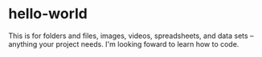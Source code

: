 # hello-world
This is for folders and files, images, videos, spreadsheets, and data sets – anything your project needs.
I'm looking foward to learn how to code. 
